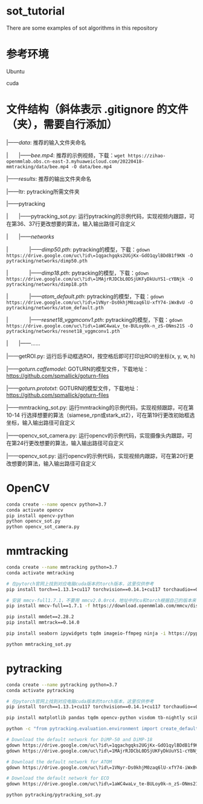 # sot_tutorial
There are some examples of sot algorithms in this repository

# 参考环境
Ubuntu

cuda

# 文件结构（斜体表示 .gitignore 的文件（夹），需要自行添加）
|——*data*: 推荐的输入文件夹命名

|　　|——*bee.mp4*: 推荐的示例视频，下载：`wget https://zihao-openmmlab.obs.cn-east-3.myhuaweicloud.com/20220418-mmtracking/data/bee.mp4 -O data/bee.mp4`

|——*results*: 推荐的输出文件夹命名

|——ltr: pytracking所需文件夹

|——pytracking

|　　|——pytracking_sot.py: 运行pytracking的示例代码，实现视频内跟踪，可在第36、37行更改想要的算法，输入输出路径可自定义

|　　|——*networks*

|　　　　|——*dimp50.pth*: pytracking的模型，下载：`gdown https://drive.google.com/uc\?id\=1qgachgqks2UGjKx-GdO1qylBDdB1f9KN -O pytracking/networks/dimp50.pth`

|　　　　|——*dimp18.pth*: pytracking的模型，下载：`gdown https://drive.google.com/uc\?id\=1MAjrRJDCbL0DSjUKFyDkUuYS1-cYBNjk -O pytracking/networks/dimp18.pth`

|　　　　|——*atom_default.pth*: pytracking的模型，下载：`gdown https://drive.google.com/uc\?id\=1VNyr-Ds0khjM0zaq6lU-xfY74-iWxBvU -O pytracking/networks/atom_default.pth`

|　　　　|——*resnet18_vggmconv1.pth*: pytracking的模型，下载：`gdown https://drive.google.com/uc\?id\=1aWC4waLv_te-BULoy0k-n_zS-ONms21S -O pytracking/networks/resnet18_vggmconv1.pth`

|　　|——……

|——getROI.py: 运行后手动框选ROI，按空格后即可打印出ROI的坐标(x, y, w, h)

|——*goturn.caffemodel*: GOTURN的模型文件，下载地址：https://github.com/spmallick/goturn-files

|——*goturn.prototxt*: GOTURN的模型文件，下载地址：https://github.com/spmallick/goturn-files

|——mmtracking_sot.py: 运行mmtracking的示例代码，实现视频跟踪，可在第 10-14 行选择想要的算法（siamese_rpn或stark_st2），可在第19行更改初始框选坐标，输入输出路径可自定义

|——opencv_sot_camera.py: 运行opencv的示例代码，实现摄像头内跟踪，可在第24行更改想要的算法，输入输出路径可自定义

|——opencv_sot.py: 运行opencv的示例代码，实现视频内跟踪，可在第20行更改想要的算法，输入输出路径可自定义

# OpenCV

```bash
conda create --name opencv python=3.7
conda activate opencv
pip install opencv-python
python opencv_sot.py
python opencv_sot_camera.py
```
# mmtracking

```bash
conda create --name mmtracking python=3.7
conda activate mmtracking

# 在pytorch官网上找到对应电脑cuda版本的torch版本，这里仅供参考
pip install torch==1.13.1+cu117 torchvision==0.14.1+cu117 torchaudio==0.13.1 --extra-index-url https://download.pytorch.org/whl/cu117

# 安装 mmcv-full1.7.1，不要用 mmcv2.0.0rc4，地址中的cu和torch根据自己的版本来替换
pip install mmcv-full==1.7.1 -f https://download.openmmlab.com/mmcv/dist/cu117/torch1.31.1/index.html

pip install mmdet==2.28.2
pip install mmtrack==0.14.0

pip install seaborn ipywidgets tqdm imageio-ffmpeg ninja -i https://pypi.tuna.tsinghua.edu.cn/simple

python mmtracking_sot.py
```

# pytracking

```bash
conda create --name pytracking python=3.7
conda activate pytracking

# 在pytorch官网上找到对应电脑cuda版本的torch版本，这里仅供参考
pip install torch==1.13.1+cu117 torchvision==0.14.1+cu117 torchaudio==0.13.1 --extra-index-url https://download.pytorch.org/whl/cu117

pip install matplotlib pandas tqdm opencv-python visdom tb-nightly scikit-image tikzplotlib gdown ninja jpeg4py

python -c "from pytracking.evaluation.environment import create_default_local_file; create_default_local_file()"

# Download the default network for DiMP-50 and DiMP-18
gdown https://drive.google.com/uc\?id\=1qgachgqks2UGjKx-GdO1qylBDdB1f9KN -O pytracking/networks/dimp50.pth
gdown https://drive.google.com/uc\?id\=1MAjrRJDCbL0DSjUKFyDkUuYS1-cYBNjk -O pytracking/networks/dimp18.pth

# Download the default network for ATOM
gdown https://drive.google.com/uc\?id\=1VNyr-Ds0khjM0zaq6lU-xfY74-iWxBvU -O pytracking/networks/atom_default.pth

# Download the default network for ECO
gdown https://drive.google.com/uc\?id\=1aWC4waLv_te-BULoy0k-n_zS-ONms21S -O pytracking/networks/resnet18_vggmconv1.pth

python pytracking/pytracking_sot.py
```